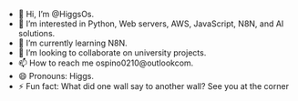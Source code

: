 - 👋 Hi, I’m @HiggsOs.
- 👀 I’m interested in Python, Web servers, AWS, JavaScript, N8N, and AI solutions.
- 🌱 I’m currently learning N8N.
- 💞️ I’m looking to collaborate on university projects.
- 📫 How to reach me ospino0210@outlookcom.
- 😄 Pronouns: Higgs.
- ⚡ Fun fact: What did one wall say to another wall? See you at the corner

<!---
HiggsOs/HiggsOs is a ✨ special ✨ repository because its `README.md` (this file) appears on your GitHub profile.
You can click the Preview link to take a look at your changes.
--->
